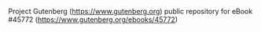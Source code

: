 Project Gutenberg (https://www.gutenberg.org) public repository for eBook #45772 (https://www.gutenberg.org/ebooks/45772)
